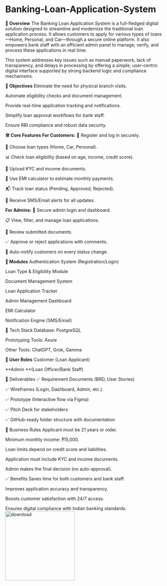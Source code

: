 # Banking-Loan-Application-System

**🧩 Overview**
The Banking Loan Application System is a full-fledged digital solution designed to streamline and modernize the traditional loan application process. It allows customers to apply for various types of loans—Home, Personal, and Car—through a secure online platform. It also empowers bank staff with an efficient admin panel to manage, verify, and process these applications in real time.

This system addresses key issues such as manual paperwork, lack of transparency, and delays in processing by offering a simple, user-centric digital interface supported by strong backend logic and compliance mechanisms.

**🎯 Objectives**
Eliminate the need for physical branch visits.

Automate eligibility checks and document management.

Provide real-time application tracking and notifications.

Simplify loan approval workflows for bank staff.

Ensure RBI compliance and robust data security.

**🛠️ Core Features
For Customers:**
🔐 Register and log in securely.

🏡 Choose loan types (Home, Car, Personal).

📊 Check loan eligibility (based on age, income, credit score).

📁 Upload KYC and income documents.

🧮 Use EMI calculator to estimate monthly payments.

📬 Track loan status (Pending, Approved, Rejected).

🔔 Receive SMS/Email alerts for all updates.

**For Admins:**
🔐 Secure admin login and dashboard.

📋 View, filter, and manage loan applications.

📑 Review submitted documents.

✅ Approve or reject applications with comments.

🔔 Auto-notify customers on every status change.

**🧪 Modules**
Authentication System (Registration/Login)

Loan Type & Eligibility Module

Document Management System

Loan Application Tracker

Admin Management Dashboard

EMI Calculator

Notification Engine (SMS/Email)

🧱 Tech Stack 
Database: PostgreSQL

Prototyping Tools: Axure

Other Tools: ChatGPT, Grok, Gamma

**👥 User Roles**
Customer (Loan Applicant)

**Admin **(Loan Officer/Bank Staff)

📂 Deliverables
✅ Requirement Documents (BRD, User Stories)

✅ Wireframes (Login, Dashboard, Admin, etc.)

✅ Prototype (Interactive flow via Figma)

✅ Pitch Deck for stakeholders

✅ GitHub-ready folder structure with documentation

📌 Business Rules
Applicant must be 21 years or older.

Minimum monthly income: ₹15,000.

Loan limits depend on credit score and liabilities.

Application must include KYC and income documents.

Admin makes the final decision (no auto-approval).

✅ Benefits
Saves time for both customers and bank staff.

Improves application accuracy and transparency.

Boosts customer satisfaction with 24/7 access.

Ensures digital compliance with Indian banking standards.
<img width="220" height="220" alt="download" src="https://github.com/user-attachments/assets/c5c73341-163f-4d9b-ba8f-883657662309" />

